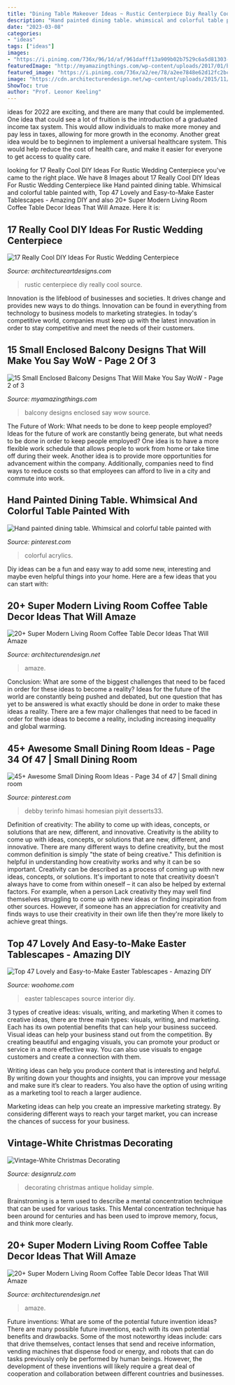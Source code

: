 ```yaml
---
title: "Dining Table Makeover Ideas ~ Rustic Centerpiece Diy Really Cool Source"
description: "Hand painted dining table. whimsical and colorful table painted with"
date: "2023-03-08"
categories:
- "ideas"
tags: ["ideas"]
images:
- "https://i.pinimg.com/736x/96/1d/af/961dafff13a909b02b7529c6a5d81303--hand-painted-acrylics.jpg"
featuredImage: "http://myamazingthings.com/wp-content/uploads/2017/01/balcony7-819x1024.jpg"
featured_image: "https://i.pinimg.com/736x/a2/ee/78/a2ee7848e62d12fc2bca148078f115ae.jpg"
image: "https://cdn.architecturendesign.net/wp-content/uploads/2015/11/AD-11-nordic-living-room-decor-ideas.jpg"
ShowToc: true
author: "Prof. Leonor Keeling"
---
```



ideas for 2022 are exciting, and there are many that could be implemented. One idea that could see a lot of fruition is the introduction of a graduated income tax system. This would allow individuals to make more money and pay less in taxes, allowing for more growth in the economy. Another great idea would be to beginnen to implement a universal healthcare system. This would help reduce the cost of health care, and make it easier for everyone to get access to quality care.

	

		
looking for 17 Really Cool DIY Ideas For Rustic Wedding Centerpiece you've came to the right place. We have 8 Images about 17 Really Cool DIY Ideas For Rustic Wedding Centerpiece like Hand painted dining table. Whimsical and colorful table painted with, Top 47 Lovely and Easy-to-Make Easter Tablescapes - Amazing DIY and also 20+ Super Modern Living Room Coffee Table Decor Ideas That Will Amaze. Here it is:
		
    
## 17 Really Cool DIY Ideas For Rustic Wedding Centerpiece

<img loading=lazy src="https://www.architectureartdesigns.com/wp-content/uploads/2015/10/1243.jpg" onerror="this.onerror=null;this.src='https://tse3.mm.bing.net/th?id=OIP.E1PgdXsUDUNkX0H5kGEutwHaLH&amp;pid=15.1';" alt="17 Really Cool DIY Ideas For Rustic Wedding Centerpiece">

_Source: architectureartdesigns.com_

>rustic centerpiece diy really cool source. 

	

Innovation is the lifeblood of businesses and societies. It drives change and provides new ways to do things. Innovation can be found in everything from technology to business models to marketing strategies. In today's competitive world, companies must keep up with the latest innovation in order to stay competitive and meet the needs of their customers.

    
## 15 Small Enclosed Balcony Designs That Will Make You Say WoW - Page 2 Of 3

<img loading=lazy src="http://myamazingthings.com/wp-content/uploads/2017/01/balcony7-819x1024.jpg" onerror="this.onerror=null;this.src='https://tse3.mm.bing.net/th?id=OIP.KTJNeEr7NWvvrgUJB0PhQQHaJQ&amp;pid=15.1';" alt="15 Small Enclosed Balcony Designs That Will Make You Say WoW - Page 2 of 3">

_Source: myamazingthings.com_

>balcony designs enclosed say wow source. 

	

The Future of Work: What needs to be done to keep people employed?
Ideas for the future of work are constantly being generate, but what needs to be done in order to keep people employed? One idea is to have a more flexible work schedule that allows people to work from home or take time off during their week. Another idea is to provide more opportunities for advancement within the company. Additionally, companies need to find ways to reduce costs so that employees can afford to live in a city and commute into work.

    
## Hand Painted Dining Table. Whimsical And Colorful Table Painted With

<img loading=lazy src="https://i.pinimg.com/736x/96/1d/af/961dafff13a909b02b7529c6a5d81303--hand-painted-acrylics.jpg" onerror="this.onerror=null;this.src='https://tse2.mm.bing.net/th?id=OIP.DfKDskTKnea-6x4kCBOXVwHaJ3&amp;pid=15.1';" alt="Hand painted dining table. Whimsical and colorful table painted with">

_Source: pinterest.com_

>colorful acrylics. 

	

Diy ideas can be a fun and easy way to add some new, interesting and maybe even helpful things into your home. Here are a few ideas that you can start with: 

    
## 20+ Super Modern Living Room Coffee Table Decor Ideas That Will Amaze

<img loading=lazy src="https://cdn.architecturendesign.net/wp-content/uploads/2015/11/AD-13-fancy-coffee-table-decor.jpg" onerror="this.onerror=null;this.src='https://tse1.mm.bing.net/th?id=OIP.C2SQ-Qfx0lwjdld0MDNhPwHaHa&amp;pid=15.1';" alt="20+ Super Modern Living Room Coffee Table Decor Ideas That Will Amaze">

_Source: architecturendesign.net_

>amaze. 

	

Conclusion: What are some of the biggest challenges that need to be faced in order for these ideas to become a reality?
Ideas for the future of the world are constantly being pushed and debated, but one question that has yet to be answered is what exactly should be done in order to make these ideas a reality. There are a few major challenges that need to be faced in order for these ideas to become a reality, including increasing inequality and global warming.

    
## 45+ Awesome Small Dining Room Ideas - Page 34 Of 47 | Small Dining Room

<img loading=lazy src="https://i.pinimg.com/736x/a2/ee/78/a2ee7848e62d12fc2bca148078f115ae.jpg" onerror="this.onerror=null;this.src='https://tse1.mm.bing.net/th?id=OIP.tOXe-DG7T2ORwt1hCWMxMgHaLH&amp;pid=15.1';" alt="45+ Awesome Small Dining Room Ideas - Page 34 of 47 | Small dining room">

_Source: pinterest.com_

>debby terinfo himasi homesian piyit desserts33. 

	

Definition of creativity: The ability to come up with ideas, concepts, or solutions that are new, different, and innovative.
Creativity is the ability to come up with ideas, concepts, or solutions that are new, different, and innovative. There are many different ways to define creativity, but the most common definition is simply "the state of being creative." This definition is helpful in understanding how creativity works and why it can be so important.
Creativity can be described as a process of coming up with new ideas, concepts, or solutions. It's important to note that creativity doesn't always have to come from within oneself – it can also be helped by external factors. For example, when a person Lack creativity they may well find themselves struggling to come up with new ideas or finding inspiration from other sources. However, if someone has an appreciation for creativity and finds ways to use their creativity in their own life then they're more likely to achieve great things.

    
## Top 47 Lovely And Easy-to-Make Easter Tablescapes - Amazing DIY

<img loading=lazy src="http://www.woohome.com/wp-content/uploads/2016/02/tablescapes-for-easter-45.jpg" onerror="this.onerror=null;this.src='https://tse4.mm.bing.net/th?id=OIP.kHdBhbuTTL7PJe3klqTRrgHaLw&amp;pid=15.1';" alt="Top 47 Lovely and Easy-to-Make Easter Tablescapes - Amazing DIY">

_Source: woohome.com_

>easter tablescapes source interior diy. 

	

3 types of creative ideas: visuals, writing, and marketing
When it comes to creative ideas, there are three main types: visuals, writing, and marketing. Each has its own potential benefits that can help your business succeed.
Visual ideas can help your business stand out from the competition. By creating beautiful and engaging visuals, you can promote your product or service in a more effective way. You can also use visuals to engage customers and create a connection with them.

Writing ideas can help you produce content that is interesting and helpful. By writing down your thoughts and insights, you can improve your message and make sure it’s clear to readers. You also have the option of using writing as a marketing tool to reach a larger audience.

Marketing ideas can help you create an impressive marketing strategy. By considering different ways to reach your target market, you can increase the chances of success for your business.

    
## Vintage-White Christmas Decorating

<img loading=lazy src="https://cdn.designrulz.com/wp-content/uploads/2011/12/1233728_t0X781u8_c.jpg" onerror="this.onerror=null;this.src='https://tse1.mm.bing.net/th?id=OIP.8bQKVB4zUYFVfA1ZhtPQ8gHaKj&amp;pid=15.1';" alt="Vintage-White Christmas Decorating">

_Source: designrulz.com_

>decorating christmas antique holiday simple. 

	

Brainstroming is a term used to describe a mental concentration technique that can be used for various tasks. This Mental concentration technique has been around for centuries and has been used to improve memory, focus, and think more clearly.

    
## 20+ Super Modern Living Room Coffee Table Decor Ideas That Will Amaze

<img loading=lazy src="https://cdn.architecturendesign.net/wp-content/uploads/2015/11/AD-11-nordic-living-room-decor-ideas.jpg" onerror="this.onerror=null;this.src='https://tse1.mm.bing.net/th?id=OIP.ipuf1nZzmIEnqfE9j1WXcgHaKR&amp;pid=15.1';" alt="20+ Super Modern Living Room Coffee Table Decor Ideas That Will Amaze">

_Source: architecturendesign.net_

>amaze. 

	

Future inventions: What are some of the potential future invention ideas?
There are many possible future inventions, each with its own potential benefits and drawbacks. Some of the most noteworthy ideas include: cars that drive themselves, contact lenses that send and receive information, vending machines that dispense food or energy, and robots that can do tasks previously only be performed by human beings. However, the development of these inventions will likely require a great deal of cooperation and collaboration between different countries and businesses.

